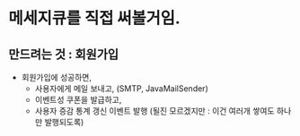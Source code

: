 # 메세지큐를 직접 써볼거임.

## 만드려는 것 : 회원가입

- 회원가입에 성공하면,
  - 사용자에게 메일 보내고, (SMTP, JavaMailSender)
  - 이벤트성 쿠폰을 발급하고,
  - 사용자 증감 통계 갱신 이벤트 발행 (될진 모르겠지만 : 이건 여러개 쌓여도 하나만 발행되도록)

